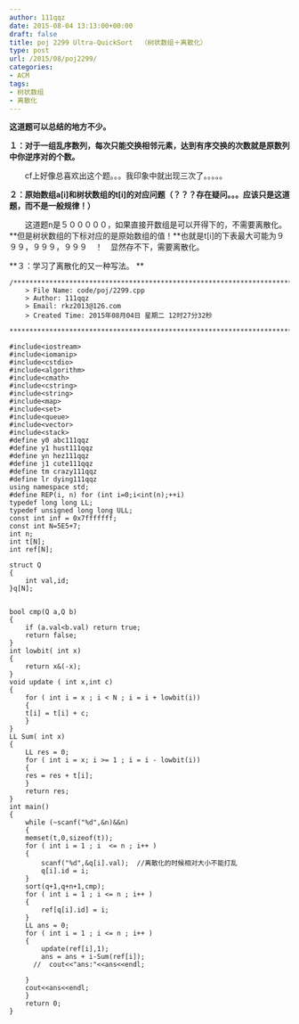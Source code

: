 ```yaml
---
author: 111qqz
date: 2015-08-04 13:13:00+00:00
draft: false
title: poj 2299 Ultra-QuickSort  （树状数组＋离散化）
type: post
url: /2015/08/poj2299/
categories:
- ACM
tags:
- 树状数组
- 离散化
---
```


**这道题可以总结的地方不少。**


**１：对于一组乱序数列，每次只能交换相邻元素，达到有序交换的次数就是原数列中你逆序对的个数。**




　　cf上好像总喜欢出这个题。。。我印象中就出现三次了。。。。。




**２：原始数组a[i]和树状数组的t[i]的对应问题（？？？存在疑问。。。应该只是这道题，而不是一般规律！）**





　　这道题n是５０００００，如果直接开数组是可以开得下的，不需要离散化。**但是树状数组的下标对应的是原始数组的值！**也就是t[i]的下表最大可能为９９９，９９９，９９９　！　显然存不下，需要离散化。




**３：学习了离散化的又一种写法。
**









    
    /*************************************************************************
    	> File Name: code/poj/2299.cpp
    	> Author: 111qqz
    	> Email: rkz2013@126.com 
    	> Created Time: 2015年08月04日 星期二 12时27分32秒
     ************************************************************************/
    
    #include<iostream>
    #include<iomanip>
    #include<cstdio>
    #include<algorithm>
    #include<cmath>
    #include<cstring>
    #include<string>
    #include<map>
    #include<set>
    #include<queue>
    #include<vector>
    #include<stack>
    #define y0 abc111qqz
    #define y1 hust111qqz
    #define yn hez111qqz
    #define j1 cute111qqz
    #define tm crazy111qqz
    #define lr dying111qqz
    using namespace std;
    #define REP(i, n) for (int i=0;i<int(n);++i)  
    typedef long long LL;
    typedef unsigned long long ULL;
    const int inf = 0x7fffffff;
    const int N=5E5+7;
    int n;
    int t[N];
    int ref[N];
    
    struct Q
    {
        int val,id;
    }q[N];
    
    
    bool cmp(Q a,Q b)
    {
        if (a.val<b.val) return true;
        return false;
    }
    int lowbit( int x)
    {
        return x&(-x);
    }
    void update ( int x,int c)
    {
        for ( int i = x ; i < N ; i = i + lowbit(i))
        {
    	t[i] = t[i] + c;
        }
    }
    LL Sum( int x)
    {
        LL res = 0;
        for ( int i = x; i >= 1 ; i = i - lowbit(i))
        {
    	res = res + t[i];
        }
        return res;
    }
    int main()
    {
        while (~scanf("%d",&n)&&n)
        {
    	memset(t,0,sizeof(t));
    	for ( int i = 1 ; i  <= n ; i++ )
    	{
    	    scanf("%d",&q[i].val);  //离散化的时候相对大小不能打乱
    	    q[i].id = i;
    	}
    	sort(q+1,q+n+1,cmp);
    	for ( int i = 1 ; i <= n ; i++ )
    	{
    	    ref[q[i].id] = i;
    	}
    	LL ans = 0;
    	for ( int i = 1 ; i <= n ; i++ )
    	{
    	    update(ref[i],1);
    	    ans = ans + i-Sum(ref[i]);  
    	  //  cout<<"ans:"<<ans<<endl;
    	    
    	}
    	cout<<ans<<endl;
        }
    	return 0;
    }
    





